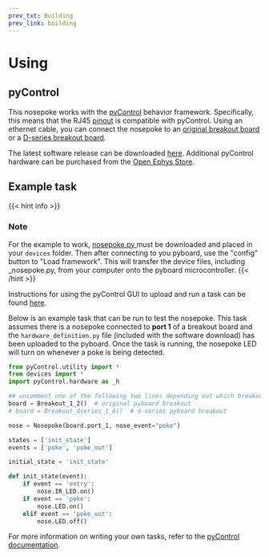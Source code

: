 ```yaml
---
prev_txt: Building
prev_link: building
---
```

# Using

## pyControl

This nosepoke works with the [pyControl](https://pycontrol.readthedocs.io/en/latest/) behavior framework.
Specifically, this means that the RJ45 [pinout](https://pycontrol.readthedocs.io/en/latest/user-guide/hardware/#behaviour-ports) is compatible with pyControl.
Using an ethernet cable, you can connect the nosepoke to an [original breakout board](https://open-ephys.org/pycontrol/pycontrol) or a [D-series breakout board](https://karpova-lab.github.io/pyControl-D-Series-Breakout/index.html).

The latest software release can be downloaded [here](https://github.com/pyControl/code/releases).
Additional pyControl hardware can be purchased from the [Open Ephys Store](https://open-ephys.org/pycontrol).

## Example task

{{< hint info >}}

### <i class="fas fa-info-circle"></i> Note

For the example to work,  <a href="nosepoke.py" download > <i class="fa fa-download"></i> nosepoke.py </a> must be downloaded and placed in your `devices` folder.
Then after connecting to you pyboard, use the "config" button to "Load framework".
This will transfer the device files, including _nosepoke.py, from your computer onto the pyboard microcontroller.
{{< /hint >}}

Instructions for using the pyControl GUI to upload and run a task can be found [here](https://pycontrol.readthedocs.io/en/latest/user-guide/graphical-user-interface/).

Below is an example task that can be run to test the nosepoke.
This task assumes there is a nosepoke connected to **port 1** of a breakout board and the `hardware_definition.py` file (included with the software download) has been uploaded to the pyboard.
Once the task is running, the nosepoke LED will turn on whenever a poke is being detected.

``` python
from pyControl.utility import *
from devices import *
import pyControl.hardware as _h

## uncomment one of the following two lines depending out which breakout board you are using
board = Breakout_1_2()  # original pyboard breakout
# board = Breakout_dseries_1_6()  # d-series pyboard breakout

nose = Nosepoke(board.port_1, nose_event="poke")

states = ['init_state']
events = ['poke', 'poke_out']

initial_state = 'init_state'

def init_state(event):
    if event == 'entry':
        nose.IR_LED.on()
    if event == 'poke':
        nose.LED.on()
    elif event == 'poke_out':
        nose.LED.off()
```

For more information on writing your own tasks, refer to the [pyControl documentation](https://pycontrol.readthedocs.io/en/latest/user-guide/programming-tasks/).
